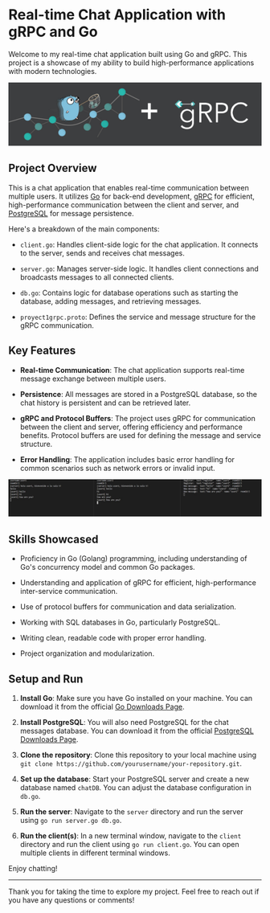 # Real-time Chat Application with gRPC and Go

Welcome to my real-time chat application built using Go and gRPC. This project is a showcase of my ability to build high-performance applications with modern technologies.

![Go gRPC](fig/go-grpc.jpg)

## Project Overview

This is a chat application that enables real-time communication between multiple users. It utilizes [Go](https://golang.org/) for back-end development, [gRPC](https://grpc.io/) for efficient, high-performance communication between the client and server, and [PostgreSQL](https://www.postgresql.org/) for message persistence.

Here's a breakdown of the main components:

- `client.go`: Handles client-side logic for the chat application. It connects to the server, sends and receives chat messages.

- `server.go`: Manages server-side logic. It handles client connections and broadcasts messages to all connected clients.

- `db.go`: Contains logic for database operations such as starting the database, adding messages, and retrieving messages.

- `proyect1grpc.proto`: Defines the service and message structure for the gRPC communication.

## Key Features

- **Real-time Communication**: The chat application supports real-time message exchange between multiple users.

- **Persistence**: All messages are stored in a PostgreSQL database, so the chat history is persistent and can be retrieved later.

- **gRPC and Protocol Buffers**: The project uses gRPC for communication between the client and server, offering efficiency and performance benefits. Protocol buffers are used for defining the message and service structure.

- **Error Handling**: The application includes basic error handling for common scenarios such as network errors or invalid input.

![Chat Screenshot](fig/chat-screenshot.jpg)

## Skills Showcased

- Proficiency in Go (Golang) programming, including understanding of Go's concurrency model and common Go packages.

- Understanding and application of gRPC for efficient, high-performance inter-service communication.

- Use of protocol buffers for communication and data serialization.

- Working with SQL databases in Go, particularly PostgreSQL.

- Writing clean, readable code with proper error handling.

- Project organization and modularization.

## Setup and Run

1. **Install Go**: Make sure you have Go installed on your machine. You can download it from the official [Go Downloads Page](https://golang.org/dl/).

2. **Install PostgreSQL**: You will also need PostgreSQL for the chat messages database. You can download it from the official [PostgreSQL Downloads Page](https://www.postgresql.org/download/).

3. **Clone the repository**: Clone this repository to your local machine using `git clone https://github.com/yourusername/your-repository.git`.

4. **Set up the database**: Start your PostgreSQL server and create a new database named `chatDB`. You can adjust the database configuration in `db.go`.

5. **Run the server**: Navigate to the `server` directory and run the server using `go run server.go db.go`.

6. **Run the client(s)**: In a new terminal window, navigate to the `client` directory and run the client using `go run client.go`. You can open multiple clients in different terminal windows.

Enjoy chatting!

---
Thank you for taking the time to explore my project. Feel free to reach out if you have any questions or comments!
